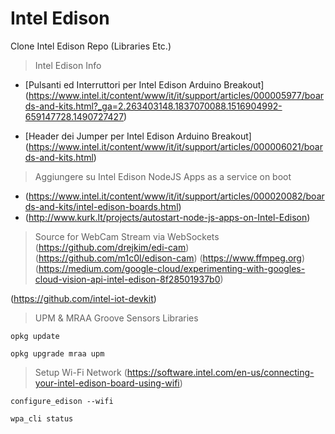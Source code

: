 # Intel Edison
Clone Intel Edison Repo (Libraries Etc.)

> Intel Edison Info
- [Pulsanti ed Interruttori per Intel Edison Arduino Breakout]
(https://www.intel.it/content/www/it/it/support/articles/000005977/boards-and-kits.html?_ga=2.263403148.1837070088.1516904992-659147728.1490727427)

- [Header dei Jumper per Intel Edison Arduino Breakout]
(https://www.intel.it/content/www/it/it/support/articles/000006021/boards-and-kits.html)

> Aggiungere su Intel Edison NodeJS Apps as a service on boot
- (https://www.intel.it/content/www/it/it/support/articles/000020082/boards-and-kits/intel-edison-boards.html)
- (http://www.kurk.lt/projects/autostart-node-js-apps-on-Intel-Edison)



> Source for WebCam Stream via WebSockets
(https://github.com/drejkim/edi-cam)
(https://github.com/m1c0l/edison-cam)
(https://www.ffmpeg.org)
(https://medium.com/google-cloud/experimenting-with-googles-cloud-vision-api-intel-edison-8f28501937b0)

(https://github.com/intel-iot-devkit)
> UPM & MRAA Groove Sensors Libraries
```
opkg update
```
```
opkg upgrade mraa upm
```

> Setup Wi-Fi Network
(https://software.intel.com/en-us/connecting-your-intel-edison-board-using-wifi)

```
configure_edison --wifi
```
```
wpa_cli status
```

